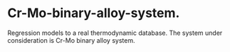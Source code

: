 # Cr-Mo-binary-alloy-system.
Regression models to a real thermodynamic database. The system under consideration is Cr-Mo binary alloy system.
